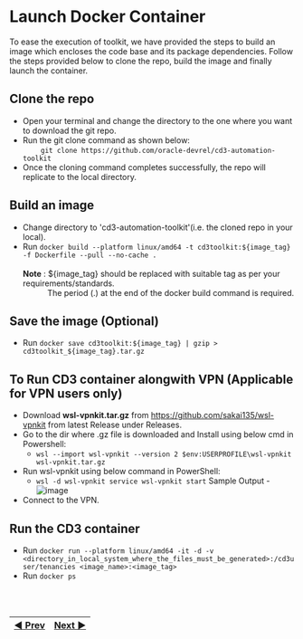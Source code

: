 # Launch Docker Container
To ease the execution of toolkit, we have provided the steps to build an image which encloses the code base and its package dependencies. Follow the steps provided below  to clone the repo, build the image and finally launch the container.
<br>

## Clone the repo
* Open your terminal and change the directory to the one where you want to download the git repo.
* Run the git clone command as shown below:<br/>
&nbsp; &nbsp; &nbsp; &nbsp; ```git clone https://github.com/oracle-devrel/cd3-automation-toolkit```
* Once the cloning command completes successfully, the repo will replicate to the local directory. 

## Build an image

* Change directory to 'cd3-automation-toolkit'(i.e. the cloned repo in your local).
* Run ```docker build --platform linux/amd64 -t cd3toolkit:${image_tag} -f Dockerfile --pull --no-cache .```<br/>
<br  /><b>Note</b> : ${image_tag} should be replaced with suitable tag as per your requirements/standards.
<br  />&nbsp; &nbsp; &nbsp; &nbsp; &nbsp; &nbsp;The period (.) at the end of the docker build command is required.

## Save the image (Optional)
* Run  ```docker save cd3toolkit:${image_tag} | gzip > cd3toolkit_${image_tag}.tar.gz```

## To Run CD3 container alongwith VPN (Applicable for VPN users only)
* Download **wsl-vpnkit.tar.gz** from https://github.com/sakai135/wsl-vpnkit from latest Release under Releases.
* Go to the dir where .gz file is downloaded and Install using below cmd in Powershell:
     * ```wsl --import wsl-vpnkit --version 2 $env:USERPROFILE\wsl-vpnkit wsl-vpnkit.tar.gz```
* Run wsl-vpnkit using below command in PowerShell:
     * ```wsl -d wsl-vpnkit service wsl-vpnkit start```
      Sample Output -
      ![image](https://github.com/oracle-devrel/cd3-automation-toolkit/assets/103508105/b7011281-6f30-4c4a-a29b-e50db6d3dcf8)
* Connect to the VPN.

## Run the CD3 container
* Run  ```docker run --platform linux/amd64 -it -d -v <directory_in_local_system_where_the_files_must_be_generated>:/cd3user/tenancies <image_name>:<image_tag>```
* Run  ```docker ps```

<br><br>
<div align='center'>

| <a href="/cd3_automation_toolkit/documentation/user_guide/prerequisites.md">:arrow_backward: Prev</a> | <a href="/cd3_automation_toolkit/documentation/user_guide/Connect_container_to_OCI_Tenancy.md">Next :arrow_forward:</a> |
| :---- | -------: |
  
</div>
